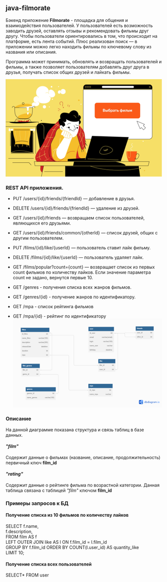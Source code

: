 ## java-filmorate
Бэкенд приложение **Filmorate** - площадка для общения и взаимодействия пользователей. У пользователей есть возможность заводить друзей, оставлять отзывы и рекомендовать фильмы друг другу. Чтобы пользователи ориентировались в том, что происходит на платформе, есть лента событий. Плюс реализован поиск — в приложении можно легко находить фильмы по ключевому слову из названия или описания.

Программа может принимать, обновлять и возвращать пользователей и фильмы, а также позволяет пользователям добавлять друг друга в друзья, получать список общих друзей и лайкать фильмы.

![Filmorate](./img/Comp-1-2_1668789282.gif)

### REST API приложения.

* PUT /users/{id}/friends/{friendId} — добавление в друзья.
* DELETE /users/{id}/friends/{friendId} — удаление из друзей.
* GET /users/{id}/friends — возвращаем список пользователей, являющихся его друзьями.
* GET /users/{id}/friends/common/{otherId} — список друзей, общих с другим пользователем.


* PUT /films/{id}/like/{userId} — пользователь ставит лайк фильму.
* DELETE /films/{id}/like/{userId} — пользователь удаляет лайк.
* GET /films/popular?count={count} — возвращает список из первых count фильмов по количеству лайков. Если значение параметра count не задано, вернутся первые 10.


* GET /genres - получения списка всех жанров фильмов.
* GET /genres/{id} - получение жанров по идентификатору.


* GET /mpa - список рейтинга фильмов
* GET /mpa/{id} - рейтинг по идентификатору
![](src/main/resources/filmorate.png "Диаграмма БД")

### Описание
На данной диаграмме показана структура и связь таблиц в базе данных.

#### *"film"*
Содержит данные о фильмах (название, описание, продолжительность) первичный ключ **film_id**

#### *"rating"*
Содержит данные о рейтинге фильма по возрастной категории. Данная таблица связана с таблицей *"film"* ключом **film_id**

### Примеры запросов к БД

#### Получение списка из 10 фильмов по количеству лайков

SELECT
f.name,  
f.description,   
FROM film AS f  
LEFT OUTER JOIN like AS l ON  f.film_id = l.film_id  
GROUP BY f.film_id
ORDER BY COUNT(l.user_id) AS quantity_like   
LIMIT 10;

#### Получение списка всех пользователей

SELECT*
FROM user    